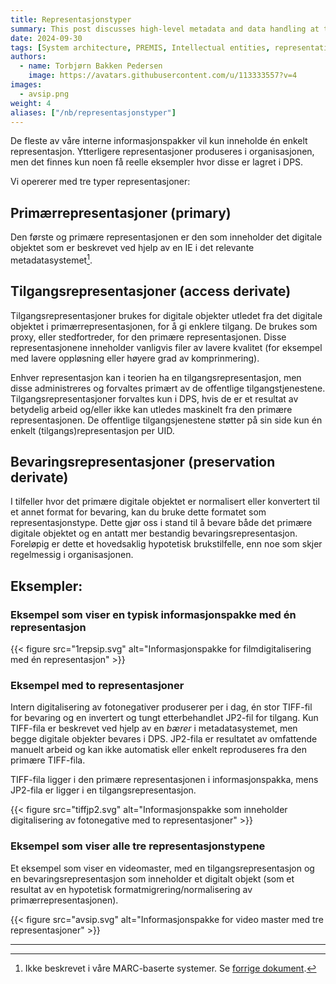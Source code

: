 ```yaml
---
title: Representasjonstyper
summary: This post discusses high-level metadata and data handling at the National Library of Norway
date: 2024-09-30
tags: [System architecture, PREMIS, Intellectual entities, representations]
authors: 
  - name: Torbjørn Bakken Pedersen
    image: https://avatars.githubusercontent.com/u/113333557?v=4
images: 
  - avsip.png
weight: 4
aliases: ["/nb/representasjonstyper"]
---
```


De fleste av våre interne informasjonspakker vil kun inneholde én enkelt representasjon.
Ytterligere representasjoner produseres i organisasjonen, men det finnes kun noen få reelle eksempler hvor disse er lagret i DPS.

Vi opererer med tre typer representasjoner:
 
## Primærrepresentasjoner (primary)
Den første og primære representasjonen er den som inneholder det digitale objektet som er beskrevet ved hjelp av en IE i det relevante metadatasystemet[^1].
[^1]: Ikke beskrevet i våre MARC-baserte systemer. Se [forrige dokument](/nb/sip-omfang).
 
## Tilgangsrepresentasjoner (access derivate)
Tilgangsrepresentasjoner brukes for digitale objekter utledet fra det digitale objektet i primærrepresentasjonen, for å gi enklere tilgang.
De brukes som proxy, eller stedfortreder, for den primære representasjonen.
Disse representasjonene inneholder vanligvis filer av lavere kvalitet (for eksempel med lavere oppløsning eller høyere grad av komprinmering).
 
Enhver representasjon kan i teorien ha en tilgangsrepresentasjon, men disse administreres og forvaltes primært av de offentlige tilgangstjenestene. 
Tilgangsrepresentasjoner forvaltes kun i DPS, hvis de er et resultat av betydelig arbeid og/eller ikke kan utledes maskinelt fra den primære representasjonen. 
De offentlige tilgangsjenestene støtter på sin side kun én enkelt (tilgangs)representasjon per UID.
 
## Bevaringsrepresentasjoner (preservation derivate)
I tilfeller hvor det primære digitale objektet er normalisert eller konvertert til et annet format for bevaring, kan du bruke dette formatet som representasjonstype. 
Dette gjør oss i stand til å bevare både det primære digitale objektet og en antatt mer bestandig bevaringsrepresentasjon. 
Foreløpig er dette et hovedsaklig hypotetisk brukstilfelle, enn noe som skjer regelmessig i organisasjonen.

## Eksempler:

### Eksempel som viser en typisk informasjonspakke med én representasjon

{{< figure src="1repsip.svg" alt="Informasjonspakke for filmdigitalisering med én representasjon" >}}

### Eksempel med to representasjoner
Intern digitalisering av fotonegativer produserer per i dag, én stor TIFF-fil for bevaring og en invertert og tungt etterbehandlet JP2-fil for tilgang.
Kun TIFF-fila er beskrevet ved hjelp av en *bærer* i metadatasystemet, men begge digitale objekter bevares i DPS.
JP2-fila er resultatet av omfattende manuelt arbeid og kan ikke automatisk eller enkelt reproduseres fra den primære TIFF-fila.

TIFF-fila ligger i den primære representasjonen i informasjonspakka, mens JP2-fila er ligger i en tilgangsrepresentasjon.

{{< figure src="tiffjp2.svg" alt="Informasjonspakke som inneholder digitalisering av fotonegative med to representasjoner" >}}

### Eksempel som viser alle tre representasjonstypene
Et eksempel som viser en videomaster, med en tilgangsrepresentasjon og en bevaringsrepresentasjon som inneholder et digitalt objekt (som et resultat av en hypotetisk formatmigrering/normalisering av primærrepresentasjonen).

{{< figure src="avsip.svg" alt="Informasjonspakke for video master med tre representasjoner" >}}

---